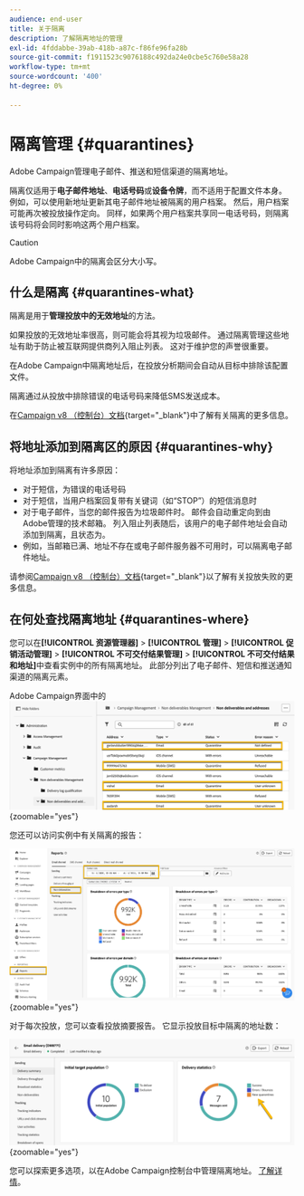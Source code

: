 ```yaml
---
audience: end-user
title: 关于隔离
description: 了解隔离地址的管理
exl-id: 4fddabbe-39ab-418b-a87c-f86fe96fa28b
source-git-commit: f1911523c9076188c492da24e0cbe5c760e58a28
workflow-type: tm+mt
source-wordcount: '400'
ht-degree: 0%

---
```


# 隔离管理 {#quarantines}

Adobe Campaign管理电子邮件、推送和短信渠道的隔离地址。

隔离仅适用于&#x200B;**电子邮件地址**、**电话号码**&#x200B;或&#x200B;**设备令牌**，而不适用于配置文件本身。 例如，可以使用新地址更新其电子邮件地址被隔离的用户档案。 然后，用户档案可能再次被投放操作定向。 同样，如果两个用户档案共享同一电话号码，则隔离该号码将会同时影响这两个用户档案。

>[!CAUTION]
>
>Adobe Campaign中的隔离会区分大小写。

## 什么是隔离 {#quarantines-what}

隔离是用于&#x200B;**管理投放中的无效地址**&#x200B;的方法。

如果投放的无效地址率很高，则可能会将其视为垃圾邮件。 通过隔离管理这些地址有助于防止被互联网提供商列入阻止列表。 这对于维护您的声誉很重要。

在Adobe Campaign中隔离地址后，在投放分析期间会自动从目标中排除该配置文件。

隔离通过从投放中排除错误的电话号码来降低SMS发送成本。

在[Campaign v8 （控制台）文档](https://experienceleague.adobe.com/zh-hans/docs/campaign/campaign-v8/send/failures/quarantines){target="_blank"}中了解有关隔离的更多信息。

## 将地址添加到隔离区的原因 {#quarantines-why}

将地址添加到隔离有许多原因：

* 对于短信，为错误的电话号码
* 对于短信，当用户档案回复带有关键词（如“STOP”）的短信消息时
* 对于电子邮件，当您的邮件报告为垃圾邮件时。 邮件会自动重定向到由Adobe管理的技术邮箱。 列入阻止列表随后，该用户的电子邮件地址会自动添加到隔离，且状态为。
* 例如，当邮箱已满、地址不存在或电子邮件服务器不可用时，可以隔离电子邮件地址。

请参阅[Campaign v8 （控制台）文档](https://experienceleague.adobe.com/zh-hans/docs/campaign/campaign-v8/send/failures/delivery-failures){target="_blank"}以了解有关投放失败的更多信息。

## 在何处查找隔离地址 {#quarantines-where}

您可以在&#x200B;**[!UICONTROL 资源管理器]** > **[!UICONTROL 管理]** > **[!UICONTROL 促销活动管理]** > **[!UICONTROL 不可交付结果管理]** > **[!UICONTROL 不可交付结果和地址]**&#x200B;中查看实例中的所有隔离地址。 此部分列出了电子邮件、短信和推送通知渠道的隔离元素。

Adobe Campaign界面中的![隔离位置](assets/quarantine_location.png){zoomable="yes"}

您还可以访问实例中有关隔离的报告：

![Adobe Campaign界面中的隔离报告](assets/quarantine_reports.png){zoomable="yes"}

对于每次投放，您可以查看投放摘要报告。 它显示投放目标中隔离的地址数：

![显示隔离地址的投放摘要报告](assets/quarantine_delivery.png){zoomable="yes"}

您可以探索更多选项，以在Adobe Campaign控制台中管理隔离地址。 [了解详情](https://experienceleague.adobe.com/zh-hans/docs/campaign/campaign-v8/send/failures/quarantines#access-quarantined-addresses)。